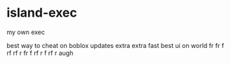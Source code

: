 # island-exec
my own exec

best way to cheat on boblox
updates extra extra fast
best ui on  world fr fr f rf rf r fr f rf r f rf r
augh
